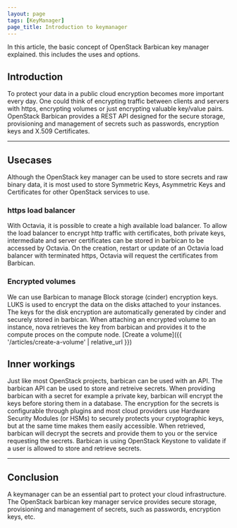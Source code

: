 ```yaml
---
layout: page
tags: [KeyManager]
page_title: Introduction to keymanager 
---
```


In this article, the basic concept of OpenStack Barbican key manager explained. this includes
the uses and options.

## Introduction

To protect your data in a public cloud encryption becomes more important every day. One could think 
of encrypting traffic between clients and servers with https, encrypting volumes or just encrypting 
valuable key/value pairs. OpenStack Barbican provides a REST API designed for the secure storage, 
provisioning and management of secrets such as passwords, encryption keys and X.509 Certificates. 

---

## Usecases
Although the OpenStack key manager can be used to store secrets and raw binary data, it is most used 
to store Symmetric Keys, Asymmetric Keys and Certificates for other OpenStack services to use.

### https load balancer
With Octavia, it is possible to create a high available load balancer. To allow the load balancer to 
encrypt http traffic with certificates, both private keys, intermediate and server certificates can 
be stored in barbican to be accessed by Octavia. On the creation, restart or update of an Octavia 
load balancer with terminated https, Octavia will request the certificates from Barbican. 


### Encrypted volumes
We can use Barbican to manage Block storage (cinder) encryption keys. LUKS is used to encrypt the 
data on the disks attached to your instances. The keys for the disk encryption are automatically
generated by cinder and securely stored in barbican. When attaching an encrypted volume to an 
instance, nova retrieves the key from barbican and provides it to the compute proces on the compute
node. [Create a volume]({{ '/articles/create-a-volume' | relative_url }})


## Inner workings
Just like most OpenStack projects, barbican can be used with an API. The barbican API can be used to
store and retreive secrets. When providing barbican with a secret for example a private key, 
barbican will encrypt the keys before storing them in a database. The encryption for the secrets is 
configurable through plugins and most cloud providers use Hardware Security Modules (or HSMs) to 
securely protects your cryptographic keys, but at the same time makes them easily accessible. When 
retrieved, barbican will decrypt the secrets and provide them to you or the service requesting the 
secrets. Barbican is using OpenStack Keystone to validate if a user is allowed to store and retrieve
secrets.


---

## Conclusion
A keymanager can be an essential part to protect your cloud infrastructure. The OpenStack barbican 
key manager service provides secure storage, provisioning and management of secrets, such as 
passwords, encryption keys, etc.

